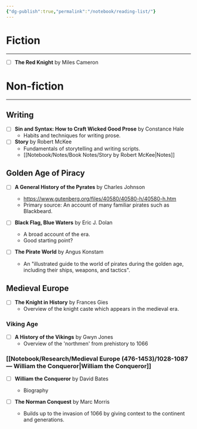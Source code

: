 ```yaml
---
{"dg-publish":true,"permalink":"/notebook/reading-list/"}
---
```


# Fiction
---
- [ ] **The Red Knight** by Miles Cameron
# Non-fiction
---
## Writing
- [ ] **Sin and Syntax: How to Craft Wicked Good Prose** by Constance Hale
	- Habits and techniques for writing prose.
- [ ] **Story** by Robert McKee
	- Fundamentals of storytelling and writing scripts.
	- [[Notebook/Notes/Book Notes/Story by Robert McKee\|Notes]]
## Golden Age of Piracy
- [ ] **A General History of the Pyrates** by Charles Johnson
	- https://www.gutenberg.org/files/40580/40580-h/40580-h.htm
	- Primary source: An account of many familiar pirates such as Blackbeard.

- [ ] **Black Flag, Blue Waters** by Eric J. Dolan
	- A broad account of the era.
	- Good starting point?

- [ ] **The Pirate World** by Angus Konstam
	- An "illustrated guide to the world of pirates during the golden age, including their ships, weapons, and tactics".
## Medieval Europe
- [ ] **The Knight in History** by Frances Gies
	- Overview of the knight caste which appears in the medieval era.
### Viking Age
- [ ] **A History of the Vikings** by Gwyn Jones
	- Overview of the 'northmen' from prehistory to 1066
### [[Notebook/Research/Medieval Europe (476-1453)/1028-1087 — William the Conqueror\|William the Conqueror]]
- [ ] **William the Conqueror** by David Bates
	- Biography

- [ ] **The Norman Conquest** by Marc Morris
	- Builds up to the invasion of 1066 by giving context to the continent and generations.